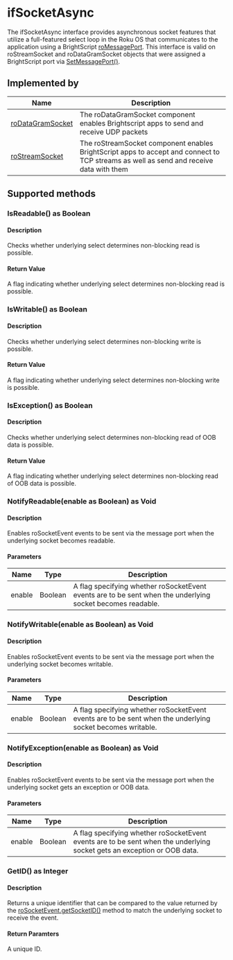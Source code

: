 ifSocketAsync
=============

The ifSocketAsync interface provides asynchronous socket features that utilize a full-featured select loop in the Roku OS that communicates to the application using a BrightScript [roMessagePort](/docs/references/brightscript/components/romessageport.md "roMessagePort"). This interface is valid on roStreamSocket and roDataGramSocket objects that were assigned a BrightScript port via [SetMessagePort()](/docs/references/brightscript/interfaces/ifsetmessageport.md).

Implemented by
--------------

| Name | Description |
| --- | --- |
| [roDataGramSocket](/docs/references/brightscript/components/rodatagramsocket.md "roDataGramSocket") | The roDataGramSocket component enables Brightscript apps to send and receive UDP packets |
| [roStreamSocket](/docs/references/brightscript/components/rostreamsocket.md "roStreamSocket") | The roStreamSocket component enables BrightScript apps to accept and connect to TCP streams as well as send and receive data with them |

Supported methods
-----------------

### IsReadable() as Boolean

#### Description

Checks whether underlying select determines non-blocking read is possible.

#### Return Value

A flag indicating whether underlying select determines non-blocking read is possible.

### IsWritable() as Boolean

#### Description

Checks whether underlying select determines non-blocking write is possible.

#### Return Value

A flag indicating whether underlying select determines non-blocking write is possible.

### IsException() as Boolean

#### Description

Checks whether underlying select determines non-blocking read of OOB data is possible.

#### Return Value

A flag indicating whether underlying select determines non-blocking read of OOB data is possible.

### NotifyReadable(enable as Boolean) as Void

#### Description

Enables roSocketEvent events to be sent via the message port when the underlying socket becomes readable.

#### Parameters

| Name | Type | Description |
| --- | --- | --- |
| enable | Boolean | A flag specifying whether roSocketEvent events are to be sent when the underlying socket becomes readable. |

### NotifyWritable(enable as Boolean) as Void

#### Description

Enables roSocketEvent events to be sent via the message port when the underlying socket becomes writable.

#### Parameters

| Name | Type | Description |
| --- | --- | --- |
| enable | Boolean | A flag specifying whether roSocketEvent events are to be sent when the underlying socket becomes writable. |

### NotifyException(enable as Boolean) as Void

#### Description

Enables roSocketEvent events to be sent via the message port when the underlying socket gets an exception or OOB data.

#### Parameters

| Name | Type | Description |
| --- | --- | --- |
| enable | Boolean | A flag specifying whether roSocketEvent events are to be sent when the underlying socket gets an exception or OOB data. |

### GetID() as Integer

#### Description

Returns a unique identifier that can be compared to the value returned by the [roSocketEvent.getSocketID()](/docs/references/brightscript/events/rosocketevent.md#getsocketid-as-integer) method to match the underlying socket to receive the event.

#### Return Paramters

A unique ID.